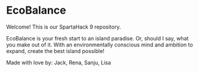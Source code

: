 # EcoBalance
Welcome! This is our SpartaHack 9 repository.

EcoBalance is your fresh start to an island paradise. Or, should I say, what you make out of it.
With an environmentally conscious mind and ambition to expand, create the best island possible!

Made with love by: Jack, Rena, Sanju, Lisa
